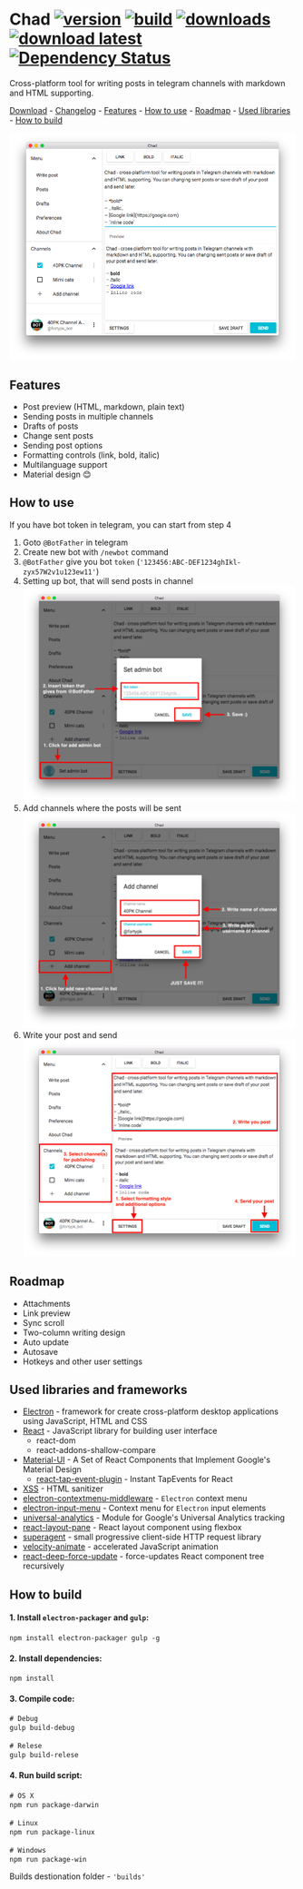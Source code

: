 # Chad [![version](https://img.shields.io/github/release/40PK/Chad.svg?style=flat-square)](https://github.com/40PK/Chad/releases) [![build](https://img.shields.io/circleci/project/40PK/Chad.svg?style=flat-square)](https://circleci.com/gh/40PK/Chad) [![downloads](https://img.shields.io/github/downloads/40PK/Chad/total.svg?style=flat-square)](https://github.com/40PK/Chad/releases) [![download latest](https://img.shields.io/github/downloads/40PK/Chad/latest/total.svg?style=flat-square)](https://github.com/40PK/Chad/releases/latest) [![Dependency Status](https://www.versioneye.com/user/projects/57c2a38c939fc60037ebcb7f/badge.svg?style=flat-square)](https://www.versioneye.com/user/projects/57c2a38c939fc60037ebcb7f)

Cross-platform tool for writing posts in telegram channels with markdown and HTML supporting.

[Download](https://github.com/Perkovec/Chad/releases) - [Changelog](https://github.com/Perkovec/Chad/blob/master/CHANGELOG.md) - [Features](#features) - [How to use](#how-to-use) - [Roadmap](#roadmap) - [Used libraries](#used-libraries-and-frameworks) - [How to build](#how-to-build)

![Main window](images/main.png)

## Features
- Post preview (HTML, markdown, plain text)
- Sending posts in multiple channels
- Drafts of posts
- Change sent posts
- Sending post options
- Formatting controls (link, bold, italic)
- Multilanguage support
- Material design 😊

## How to use
If you have bot token in telegram, you can start from step 4

1. Goto `@BotFather` in telegram
2. Create new bot with `/newbot` command
3. `@BotFather` give you bot `token` (`'123456:ABC-DEF1234ghIkl-zyx57W2v1u123ew11'`)
4. Setting up bot, that will send posts in channel ![Setup bot](images/step4.png)
5. Add channels where the posts will be sent ![Add channel](images/step5.png)
6. Write your post and send ![Write and send post](images/step6.png)

## Roadmap
- Attachments
- Link preview
- Sync scroll
- Two-column writing design
- Auto update
- Autosave
- Hotkeys and other user settings

## Used libraries and frameworks
- [Electron](http://electron.atom.io/) - framework for create cross-platform desktop applications using JavaScript, HTML and CSS
- [React](https://facebook.github.io/react/) - JavaScript library for building user interface
  - react-dom
  - react-addons-shallow-compare
- [Material-UI](http://www.material-ui.com) - A Set of React Components that Implement Google's Material Design
  - [react-tap-event-plugin](https://github.com/zilverline/react-tap-event-plugin) - Instant TapEvents for React
- [XSS](https://github.com/leizongmin/js-xss) - HTML sanitizer
- [electron-contextmenu-middleware](https://github.com/parro-it/electron-contextmenu-middleware) - `Electron` context menu
- [electron-input-menu](https://github.com/parro-it/electron-input-menu) - Context menu for `Electron` input elements
- [universal-analytics](https://github.com/peaksandpies/universal-analytics) - Module for Google's Universal Analytics tracking
- [react-layout-pane](https://github.com/tomkp/react-layout-pane) - React layout component using flexbox
- [superagent](https://github.com/visionmedia/superagent) - small progressive client-side HTTP request library
- [velocity-animate](https://github.com/julianshapiro/velocity) - accelerated JavaScript animation
- [react-deep-force-update](https://github.com/gaearon/react-deep-force-update) - force-updates React component tree recursively


## How to build
#### 1. Install `electron-packager` and `gulp`:
```
npm install electron-packager gulp -g
```
#### 2. Install dependencies:
```
npm install
```
#### 3. Compile code:
```
# Debug
gulp build-debug

# Relese
gulp build-relese
```
#### 4. Run build script:
```
# OS X
npm run package-darwin

# Linux
npm run package-linux

# Windows
npm run package-win
```
Builds destionation folder - `'builds'`
